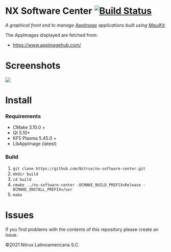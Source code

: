 # NX Software Center [![Build Status](https://travis-ci.org/Nitrux/nx-software-center.svg?branch=dev-mauikit-ui)](https://travis-ci.org/Nitrux/nx-software-center)

_A graphical front end to manage [AppImage](https://appimage.org/) applications built using [MauiKit](mauikit.org/)._

The AppImages displayed are fetched from:
* https://www.appimagehub.com/

# Screenshots
 
![](https://user-images.githubusercontent.com/5911329/99120975-c80ecf00-25c9-11eb-8712-7a7c14d3b928.png)

# Install

### Requirements
 * CMake 3.10.0 +
 * Qt 5.10+
 * KF5 Plasma 5.45.0 +
 * LibAppImage (latest)
 
### Build
 1. `git clone https://github.com/Nitrux/nx-software-center.git` 
 1. `mkdir build`
 1. `cd build`
 1. `cmake ../nx-software-center -DCMAKE_BUILD_PREFIX=Release -DCMAKE_INSTALL_PREFIX=/usr`
 1. `make`

# Issues
If you find problems with the contents of this repository please create an issue.

©2021 Nitrux Latinoamericana S.C.
